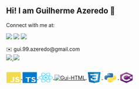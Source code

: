 ## Hi! I am Guilherme Azeredo 👋


<div>
Connect with me at:
  
<a href="https://instagram.com/azeredo_99" target="_blank"><img src="https://img.shields.io/badge/-Instagram-%23E4405F?style-for-the-badge&logo=instagram&logoColor=white" target="_blank"></a>
<a href="https://discord.gg/azeredo#7994" target="_blank"><img src="https://img.shields.io/badge/Discord-7289DA?style-for-the-badge&logo=discord&logoColor-white" target="_blank"></a>
<a href="https://www.linkedin.com/in/gui-azeredo-a11bb0254/" target="_blank"><img src="https://img.shields.io/badge/-LinkedIn-%230077B5?style-for-the-badge&logo-linkedin&logoColor-white" target="_blank"></a>
</div>
✉️ gui.99.azeredo@gmail.com

<div>
<a href="https://github.com/azeredo-99">
<img height="165em" src="https://github-readme-stats.vercel.app/api?username=azeredo-99&show_icons=true&theme=dracula&include_all_commits=true&count_private=true"/> 
<img height="165em" src="https://github-readme-stats.vercel.app/api/top-langs/?username=azeredo-99&layout=compact&langs_count=16&theme=dracula"/>
</div>
  
##

<div style="display: inline_block">
  <img align="center" alt="Gui-Js" height="30" width="40" src="https://raw.githubusercontent.com/devicons/devicon/master/icons/javascript/javascript-plain.svg"> 
  <img align="center" alt="Gui-Ts" height="30" width="40" src="https://raw.githubusercontent.com/devicons/devicon/master/icons/typescript/typescript-plain.svg"> 
  <img align="center" alt="Gui-React" height="30" width="40" src="https://raw.githubusercontent.com/devicons/devicon/master/icons/react/react-original.svg"> 
  <img align="center" alt="Gui-HTML" height="30" width="40" src="https://cdn.jsdelivr.net/gh/devicons/devicon@latest/icons/html5/html5-original-wordmark.svg">
  <img align="center" alt="Gui-CSS" height="30" width="40"src="https://raw.githubusercontent.com/devicons/devicon/master/icons/css3/css3-original.svg"> 
  <img align="center" alt="Gui-Python" height="30" width="40" src="https://raw.githubusercontent.com/devicons/devicon/master/icons/python/python-original.svg"> 
  <img align="center" alt="Gui-Csharp" height="30" width="40" src="https://raw.githubusercontent.com/devicons/devicon/master/icons/csharp/csharp-original.svg">
</div>

